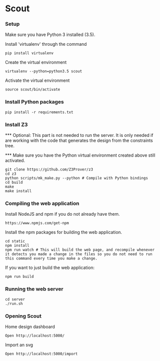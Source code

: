 # Scout

### Setup 
Make sure you have Python 3 installed (3.5). 

Install 'virtualenv' through the command

	pip install virtualenv 

Create the virtual environment

	virtualenv --python=python3.5 scout

Activate the virtual environment

	source scout/bin/activate

### Install Python packages
    pip install -r requirements.txt


### Install Z3 
*** Optional: This part is not needed to run the server. It is only needed if are working with the code that generates the design from the constraints tree.

*** Make sure you have the Python virtual environment created above still activated. 

	git clone https://github.com/Z3Prover/z3
	cd z3
	python scripts/mk_make.py --python # Compile with Python bindings
	cd build
	make
	make install

### Compiling the web application
Install NodeJS and npm if you do not already have them. 

	https://www.npmjs.com/get-npm

Install the npm packages for building the web application. 

	cd static
	npm install 
	npm run watch # This will build the web page, and recompile whenever it detects you made a change in the files so you do not need to run this command every time you make a change.  

If you want to just build the web application: 
	
	npm run build

### Running the web server
	cd server
	./run.sh

### Opening Scout
Home design dashboard

	Open http://localhost:5000/

Import an svg

	Open http://localhost:5000/import

